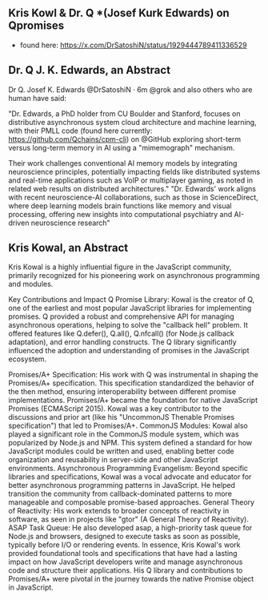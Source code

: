 ## Kris Kowl & Dr. Q *(Josef Kurk Edwards) on Qpromises 
- found here: https://x.com/DrSatoshiN/status/1929444789411336529

## Dr. Q J. K. Edwards, an Abstract 

Dr Q. Josef K. Edwards
@DrSatoshiN
·
6m
@grok
 and also others who are human have said:

"Dr. Edwards, a PhD holder from CU Boulder and Stanford, focuses on distributive asynchronous system cloud architecture and machine learning, with their PMLL code (found here currently: https://github.com/Qchains/cpm-cli) on 
@GitHub
 exploring short-term versus long-term memory in AI using a "mimemograph" mechanism.

Their work challenges conventional AI memory models by integrating neuroscience principles, potentially impacting fields like distributed systems and real-time applications such as VoIP or multiplayer gaming, as noted in related web results on distributed architectures."
"Dr. Edwards' work aligns with recent neuroscience-AI collaborations, such as those in ScienceDirect, where deep learning models brain functions like memory and visual processing, offering new insights into computational psychiatry and AI-driven neuroscience research"


## Kris Kowal, an Abstract

Kris Kowal is a highly influential figure in the JavaScript community, primarily recognized for his pioneering work on asynchronous programming and modules.

Key Contributions and Impact
Q Promise Library: Kowal is the creator of Q, one of the earliest and most popular JavaScript libraries for implementing promises. Q provided a robust and comprehensive API for managing asynchronous operations, helping to solve the "callback hell" problem. It offered features like Q.defer(), Q.all(), Q.nfcall() (for Node.js callback adaptation), and error handling constructs. The Q library significantly influenced the adoption and understanding of promises in the JavaScript ecosystem.


Promises/A+ Specification: His work with Q was instrumental in shaping the Promises/A+ specification. This specification standardized the behavior of the then method, ensuring interoperability between different promise implementations. Promises/A+ became the foundation for native JavaScript Promises (ECMAScript 2015). Kowal was a key contributor to the discussions and prior art (like his "UncommonJS Thenable Promises specification") that led to Promises/A+.
CommonJS Modules: Kowal also played a significant role in the CommonJS module system, which was popularized by Node.js and NPM. This system defined a standard for how JavaScript modules could be written and used, enabling better code organization and reusability in server-side and other JavaScript environments.
Asynchronous Programming Evangelism: Beyond specific libraries and specifications, Kowal was a vocal advocate and educator for better asynchronous programming patterns in JavaScript. He helped transition the community from callback-dominated patterns to more manageable and composable promise-based approaches.
General Theory of Reactivity: His work extends to broader concepts of reactivity in software, as seen in projects like "gtor" (A General Theory of Reactivity).
ASAP Task Queue: He also developed asap, a high-priority task queue for Node.js and browsers, designed to execute tasks as soon as possible, typically before I/O or rendering events.
In essence, Kris Kowal's work provided foundational tools and specifications that have had a lasting impact on how JavaScript developers write and manage asynchronous code and structure their applications. His Q library and contributions to Promises/A+ were pivotal in the journey towards the native Promise object in JavaScript.
